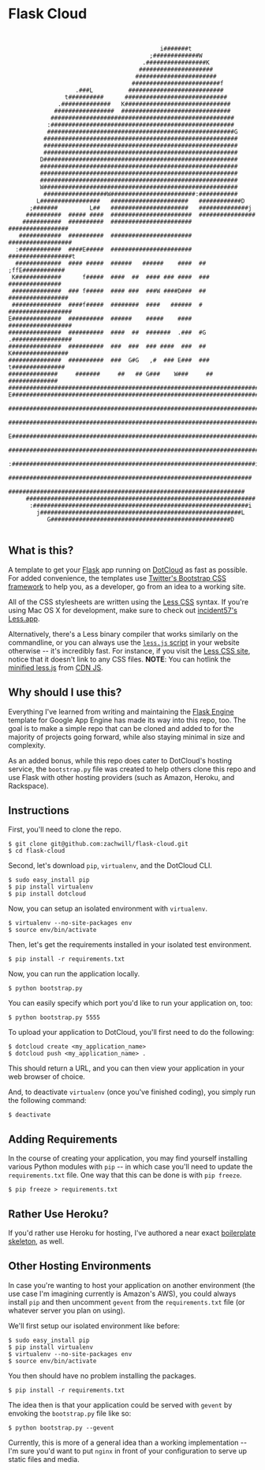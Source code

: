 Flask Cloud
============

<pre><code>

                                           i#######t                       
                                        ;#############W                    
                                      .#################K                  
                                     #####################                 
                                    #######################                
                                   #########################f              
                   .###L          ###########################              
                t##########      #############################             
              .##############   K##############################            
             #################  ###############################            
            ####################################################           
           :####################################################           
           #####################################################G          
          #######################################################          
          #######################################################          
          #######################################################          
         D#######################################################          
         ########################################################          
         ########################################################          
         ########################################################          
         W#######################################################          
          ##################W########################:###########          
        L#################   ######################   ############D        
      ;#######         L##   ######################   ##############j      
     ##########  ##### ####  #######################  ################     
    ###########  ##########  #######################  #################    
   ############  ##########  #######################  ##################   
  :############  ####E#####  #######################  ##################t  
  #############  #### #####  ######   ######    ####  ## ;ffE############  
 K#############      f#####  ####  ##  #### ### ####  ###  ############### 
 ##############  ### f#####  #### ###  ###W ####D###  ## ################# 
 ##############  ####f#####  ########  ####   ######  # ################## 
E##############  ##########  ######    #####    ####     ##################
###############  ##########  ####  ##  #######  .###  #G .#################
###############  ##########  ###  ###  ### ####  ###  ##  K################
###############  ##########  ###  G#G   ,#  ### E###  ###  t###############
##############     #######     ##   ## G###    W###     ##   ##############
###########################################################################
E##########################################################################
 ######################################################################### 
 ######################################################################### 
 E######################################################################## 
  #######################################################################  
  :#####################################################################i  
   #####################################################################   
    ###################################################################    
     #################################################################     
      :#############################################################i      
        j#########################################################L        
           G###################################################D    

</code></pre>


What is this?
-------------

A template to get your [Flask](http://flask.pocoo.org/) app running on
[DotCloud](https://www.dotcloud.com/) as fast as possible. For added
convenience, the templates use [Twitter's Bootstrap CSS
framework](http://twitter.github.com/bootstrap/) to help you, as a
developer, go from an idea to a working site.

All of the CSS stylesheets are written using the [Less
CSS](http://lesscss.org/) syntax. If you're using Mac OS X for
development, make sure to check out [incident57's
Less.app](http://incident57.com/less/).

Alternatively, there's a Less binary compiler that works similarly on
the commandline, or you can always use the [`less.js`
script](https://raw.github.com/cloudhead/less.js/master/dist/less-1.1.4.js)
in your website otherwise -- it's incredibly fast. For instance, if you
visit the [Less CSS site](http://lesscss.org), notice that it doesn't
link to any CSS files. **NOTE**: You can hotlink the [minified
less.js](http://cdnjs.cloudflare.com/ajax/libs/less.js/1.1.3/less-1.1.3.min.js)
from [CDN JS](http://www.cdnjs.com/).


Why should I use this?
----------------------

Everything I've learned from writing and maintaining the [Flask
Engine](https://github.com/zachwill/flask-engine) template for Google
App Engine has made its way into this repo, too. The goal is to make a
simple repo that can be cloned and added to for the majority of projects
going forward, while also staying minimal in size and complexity.

As an added bonus, while this repo does cater to DotCloud's hosting
service, the `bootstrap.py` file was created to help others clone this
repo and use Flask with other hosting providers (such as Amazon, Heroku, and
Rackspace).


Instructions
------------

First, you'll need to clone the repo.

    $ git clone git@github.com:zachwill/flask-cloud.git
    $ cd flask-cloud

Second, let's download `pip`, `virtualenv`, and the DotCloud CLI.

    $ sudo easy_install pip
    $ pip install virtualenv
    $ pip install dotcloud

Now, you can setup an isolated environment with `virtualenv`.

    $ virtualenv --no-site-packages env
    $ source env/bin/activate

Then, let's get the requirements installed in your isolated test
environment.

    $ pip install -r requirements.txt

Now, you can run the application locally.

    $ python bootstrap.py

You can easily specify which port you'd like to run your application on, too:

    $ python bootstrap.py 5555

To upload your application to DotCloud, you'll first need to do the
following:

    $ dotcloud create <my_application_name>
    $ dotcloud push <my_application_name> .

This should return a URL, and you can then view your application in
your web browser of choice.

And, to deactivate `virtualenv` (once you've finished coding), you
simply run the following command:

    $ deactivate


Adding Requirements
-------------------

In the course of creating your application, you may find yourself
installing various Python modules with `pip` -- in which case you'll
need to update the `requirements.txt` file. One way that this can be
done is with `pip freeze`.

    $ pip freeze > requirements.txt


Rather Use Heroku?
------------------

If you'd rather use Heroku for hosting, I've authored a near exact
[boilerplate skeleton](http://github.com/zachwill/flask_heroku), as well.


Other Hosting Environments
--------------------------

In case you're wanting to host your application on another environment
(the use case I'm imagining currently is Amazon's AWS), you could always
install `pip` and then uncomment `gevent` from the `requirements.txt`
file (or whatever server you plan on using).

We'll first setup our isolated environment like before:

    $ sudo easy_install pip
    $ pip install virtualenv
    $ virtualenv --no-site-packages env
    $ source env/bin/activate

You then should have no problem installing the packages.

    $ pip install -r requirements.txt

The idea then is that your application could be served with `gevent` by
envoking the `bootstrap.py` file like so:

    $ python bootstrap.py --gevent

Currently, this is more of a general idea than a working implementation
-- I'm sure you'd want to put `nginx` in front of your configuration to
serve up static files and media.
